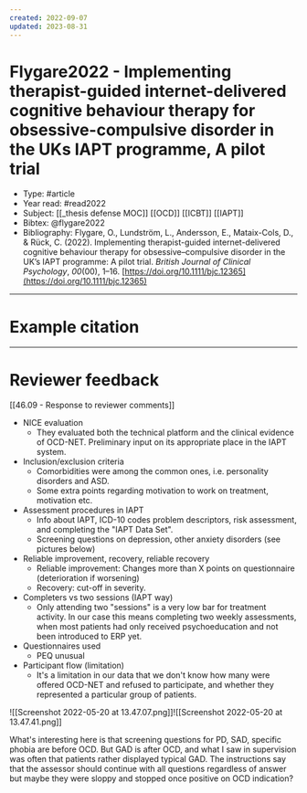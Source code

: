 ```yaml
---
created: 2022-09-07
updated: 2023-08-31
---
```

# Flygare2022 - Implementing therapist-guided internet-delivered cognitive behaviour therapy for obsessive-compulsive disorder in the UKs IAPT programme, A pilot trial

* Type: #article
* Year read: #read2022
* Subject: [[_thesis defense MOC]] [[OCD]] [[ICBT]] [[IAPT]]
* Bibtex: @flygare2022
* Bibliography: Flygare, O., Lundström, L., Andersson, E., Mataix-Cols, D., & Rück, C. (2022). Implementing therapist-guided internet-delivered cognitive behaviour therapy for obsessive–compulsive disorder in the UK’s IAPT programme: A pilot trial. _British Journal of Clinical Psychology_, _00_(00), 1–16. [https://doi.org/10.1111/bjc.12365](https://doi.org/10.1111/bjc.12365)
---
# Example citation


---

# Reviewer feedback

[[46.09 - Response to reviewer comments]]

- NICE evaluation
	- They evaluated both the technical platform and the clinical evidence of OCD-NET. Preliminary input on its appropriate place in the IAPT system.
- Inclusion/exclusion criteria
	- Comorbidities were among the common ones, i.e. personality disorders and ASD.
	- Some extra points regarding motivation to work on treatment, motivation etc.
- Assessment procedures in IAPT
	- Info about IAPT, ICD-10 codes problem descriptors, risk assessment, and completing the "IAPT Data Set".
	- Screening questions on depression, other anxiety disorders (see pictures below)
- Reliable improvement, recovery, reliable recovery
	- Reliable improvement: Changes more than X points on questionnaire (deterioration if worsening)
	- Recovery: cut-off in severity.
- Completers vs two sessions (IAPT way)
	- Only attending two "sessions" is a very low bar for treatment activity. In our case this means completing two weekly assessments, when most patients had only received psychoeducation and not been introduced to ERP yet.
- Questionnaires used
	- PEQ unusual
- Participant flow (limitation)
	- It's a limitation in our data that we don't know how many were offered OCD-NET and refused to participate, and whether they represented a particular group of patients. 

![[Screenshot 2022-05-20 at 13.47.07.png]]![[Screenshot 2022-05-20 at 13.47.41.png]]

What's interesting here is that screening questions for PD, SAD, specific phobia are before OCD. But GAD is after OCD, and what I saw in supervision was often that patients rather displayed typical GAD. The instructions say that the assessor should continue with all questions regardless of answer but maybe they were sloppy and stopped once positive on OCD indication?